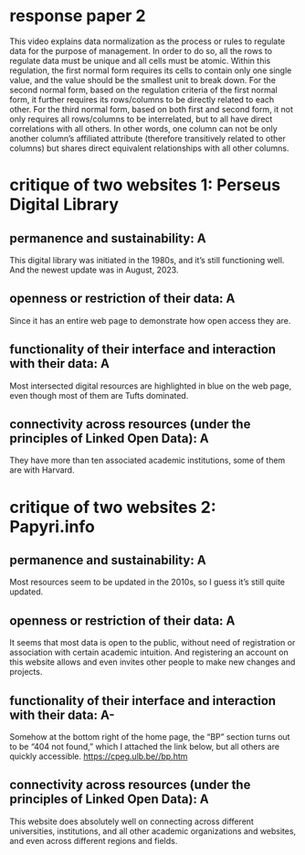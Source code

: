 # response paper 2
This video explains data normalization as the process or rules to regulate data for the purpose of management. In order to do so, all the rows to regulate data must be unique and all cells must be atomic. Within this regulation, the first normal form requires its cells to contain only one single value, and the value should be the smallest unit to break down. For the second normal form, based on the regulation criteria of the first normal form, it further requires its rows/columns to be directly related to each other. For the third normal form, based on both first and second form, it not only requires all rows/columns to be interrelated, but to all have direct correlations with all others. In other words, one column can not be only another column’s affiliated attribute (therefore transitively related to other columns) but shares direct equivalent relationships with all other columns.

# critique of two websites 1: Perseus Digital Library
## permanence and sustainability: A
This digital library was initiated in the 1980s, and it’s still functioning well. And the newest update was in August, 2023. 

## openness or restriction of their data: A
Since it has an entire web page to demonstrate how open access they are. 

## functionality of their interface and interaction with their data: A
Most intersected digital resources are highlighted in blue on the web page, even though most of them are Tufts dominated. 

## connectivity across resources (under the principles of Linked Open Data): A
They have more than ten associated academic institutions, some of them are with Harvard. 


# critique of two websites 2: Papyri.info
## permanence and sustainability: A
Most resources seem to be updated in the 2010s, so I guess it’s still quite updated. 

## openness or restriction of their data: A
It seems that most data is open to the public, without need of registration or association with certain academic intuition. And registering an account on this website allows and even invites other people to make new changes and projects. 

## functionality of their interface and interaction with their data: A-
Somehow at the bottom right of the home page, the “BP” section turns out to be “404 not found,” which I attached the link below, but all others are quickly accessible. 
https://cpeg.ulb.be//bp.htm 

## connectivity across resources (under the principles of Linked Open Data): A
This website does absolutely well on connecting across different universities, institutions, and all other academic organizations and websites, and even across different regions and fields. 
